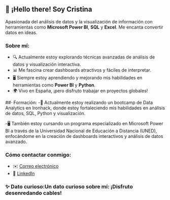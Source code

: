 

## 👋 ¡Hello there! Soy Cristina 

Apasionada del análisis de datos y la visualización de información con herramientas como **Microsoft Power BI**, **SQL** y **Excel**. Me encanta convertir datos en ideas.

###  Sobre mí:
- 🔍 Actualmente estoy explorando técnicas avanzadas de análisis de datos y visualización interactiva.
- 📊 Me fascina crear dashboards atractivos y fáciles de interpretar.
- 🖥️ Siempre estoy aprendiendo y mejorando mis habilidades en herramientas como **Power BI** y **Python**.
- 🌍 Vivo en España, ¡pero disfruto trabajar en proyectos globales!

##·  Formación:
-📘 Actualmente estoy realizando un bootcamp de Data Analytics en Ironhack, donde estoy fortaleciendo mis habilidades en análisis de datos, SQL, Python y visualización.

-🖥️ También estoy cursando un programa especializado en Microsoft Power BI a través de la Universidad Nacional de Educación a Distancia (UNED), enfocándome en la creación de dashboards interactivos y análisis de datos avanzado.

###  Cómo contactar conmigo:
- ✉️ [Correo electrónico](cris.puertascamarero@gmail.com)
- 💼 [LinkedIn](https://www.linkedin.com/in/cristina-puertas-camarero-8955a6349/)

### ✨ Dato curioso:Un dato curioso sobre mí: ¡Disfruto desenredando cables!

